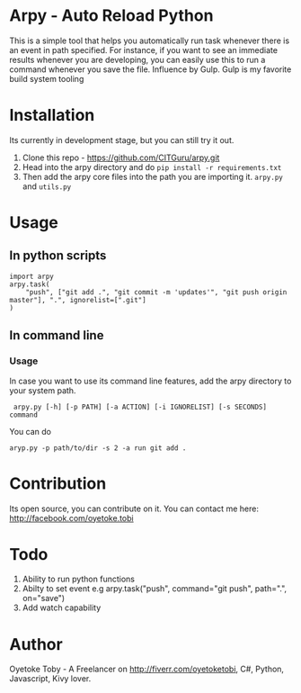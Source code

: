 # Arpy - Auto Reload Python

This is a simple tool that helps you automatically run task whenever there is an event in path specified. For instance, if you want to see an immediate results whenever you are developing, you can easily use this to run a command whenever you save the file. Influence by Gulp. Gulp is my favorite build system tooling

# Installation

Its currently in development stage, but you can still try it out.

1. Clone this repo - https://github.com/CITGuru/arpy.git
2. Head into the arpy directory and do `pip install -r requirements.txt`
3. Then add the arpy core files into the path you are importing it. `arpy.py` and `utils.py`


# Usage

## In python scripts
```
import arpy
arpy.task(
    "push", ["git add .", "git commit -m 'updates'", "git push origin master"], ".", ignorelist=[".git"]
)
```
## In command line 

### Usage 

In case you want to use its command line features, add the arpy directory to your system path.

``` arpy.py [-h] [-p PATH] [-a ACTION] [-i IGNORELIST] [-s SECONDS] command```

You can do

```aryp.py -p path/to/dir -s 2 -a run git add .```



# Contribution

Its open source, you can contribute on it. You can contact me here: http://facebook.com/oyetoke.tobi

# Todo
1. Ability to run python functions 
2. Abilty to set event e.g arpy.task("push", command="git push", path=".", on="save")
3. Add watch capability

# Author

Oyetoke Toby - A Freelancer on http://fiverr.com/oyetoketobi, C#, Python, Javascript, Kivy lover.